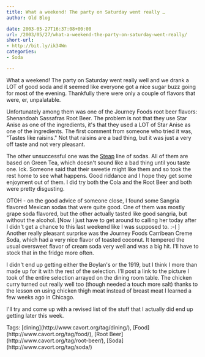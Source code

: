 ```yaml
---
title: What a weekend! The party on Saturday went really …
author: Old Blog

date: 2003-05-27T16:37:08+00:00
url: /2003/05/27/what-a-weekend-the-party-on-saturday-went-really/
short-url:
- http://bit.ly/ik34Wn
categories:
- Soda

---
```

<div class='microid-http+http:sha1:f75f8c19ebf1758759d6e1cf76dfabb710be2e9d'>

What a weekend! The party on Saturday went really well and we drank a LOT of good soda and it seemed like everyone got a nice sugar buzz going for most of the evening. Thankfully there were only a couple of flavors that were, er, unpalatable.

Unfortunately among them was one of the Journey Foods root beer flavors: Shenandoah Sassafras Root Beer. The problem is not that they use Star Anise as one of the ingredients, it's that they used a LOT of Star Anise as one of the ingredients. The first comment from someone who tried it was, "Tastes like raisins." Not that raisins are a bad thing, but it was just a very off taste and not very pleasant.

The other unsuccessful one was the [Steap](http://www.steapsoda.com/) line of sodas. All of them are based on Green Tea, which doesn't sound like a bad thing until you taste one. Ick. Someone said that their sweetie might like them and so took the rest home to see what happens. Good riddance and I hope they get some enjoyment out of them. I did try both the Cola and the Root Beer and both were pretty disgusting.

OTOH - on the good advice of someone close, I found some Sangria flavored Mexican sodas that were quite good. One of them was mostly grape soda flavored, but the other actually tasted like good sangria, but without the alcohol. [Now I just have to get around to calling her today after I didn't get a chance to this last weekend like I was supposed to. :-( ] Another really pleasant surprise was the Journey Foods Carribean Creme Soda, which had a very nice flavor of toasted coconut. It tempered the usual oversweet flavor of cream soda very well and was a big hit. I'll have to stock that in the fridge more often.

I didn't end up getting either the Boylan's or the 1919, but I think I more than made up for it with the rest of the selection. I'll post a link to the picture I took of the entire selection arrayed on the dining room table. The chicken curry turned out really well too (though needed a touch more salt) thanks to the lesson on using chicken thigh meat instead of breast meat I learned a few weeks ago in Chicago.

I'll try and come up with a revised list of the stuff that I actually did end up getting later this week.

</div>

<div class="st-post-tags">
Tags: [dining](http://www.cavort.org/tag/dining/), [Food](http://www.cavort.org/tag/food/), [Root Beer](http://www.cavort.org/tag/root-beer/), [Soda](http://www.cavort.org/tag/soda/)<br />
</div>